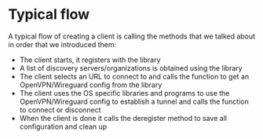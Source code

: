 # Typical flow
A typical flow of creating a client is calling the methods that we talked about in order that we introduced them:

- The client starts, it registers with the library
- A list of discovery servers/organizations is obtained using the library
- The client selects an URL to connect to and calls the function to get an OpenVPN/Wireguard config from the library
- The client uses the OS specific libraries and programs to use the OpenVPN/Wireguard config to establish a tunnel and calls the function to connect or disconnect
- When the client is done it calls the deregister method to save all configuration and clean up
